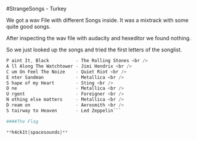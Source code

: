 #StrangeSongs - Turkey

We got a wav File with different Songs inside.
It was a mixtrack with some quite good songs.

After inspecting the wav file with audacity and hexeditor we found nothing.

So we just looked up the songs and tried the first letters of the songlist.

```S even Nation Army        - The White Stripes <br />
P aint It, Black          - The Rolling Stones <br />
A ll Along The Watchtower - Jimi Hendrix <br />
C um On Feel The Noize    - Quiet Riot <br />
E nter Sandman            - Metallica <br />
S hape of my Heart        - Sting <br />
O ne                      - Metallica <br />
U rgent                   - Foreigner <br />
N othing else matters     - Metallica <br />
D ream on                 - Aerosmith <br />
S tairway to Heaven       - Led Zeppelin```

####The Flag

**h4ck1t{spacesounds}**


